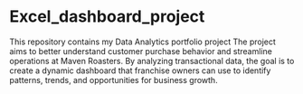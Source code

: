 # Excel_dashboard_project
This repository contains my Data Analytics portfolio project
The project aims to better understand customer purchase behavior and streamline operations at Maven Roasters. By analyzing transactional data, the goal is to create a dynamic dashboard that franchise owners can use to identify patterns, trends, and opportunities for business growth.
